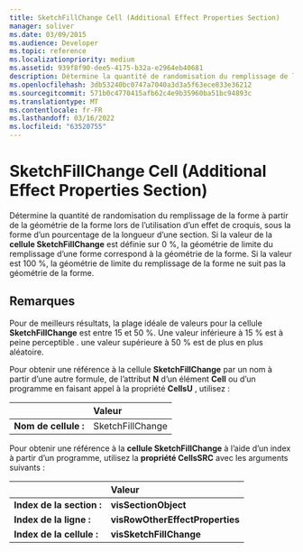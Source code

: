 ```yaml
---
title: SketchFillChange Cell (Additional Effect Properties Section)
manager: soliver
ms.date: 03/09/2015
ms.audience: Developer
ms.topic: reference
ms.localizationpriority: medium
ms.assetid: 939f8f90-dee5-4175-b32a-e2964eb40681
description: Détermine la quantité de randomisation du remplissage de la forme à partir de la géométrie de la forme lors de l’utilisation d’un effet de croquis, sous la forme d’un pourcentage de la longueur d’une section. Si la valeur de la cellule SketchFillChange est définie sur 0 %, la géométrie de limite du remplissage d’une forme correspond à la géométrie de la forme. Si la valeur est 100 %, la géométrie de limite du remplissage de la forme ne suit pas la géométrie de la forme.
ms.openlocfilehash: 3db53240bc0747a7040a3d3a5f63ece833e36212
ms.sourcegitcommit: 571b0c4770415afb62c4e9b35960ba51bc94893c
ms.translationtype: MT
ms.contentlocale: fr-FR
ms.lasthandoff: 03/16/2022
ms.locfileid: "63520755"
---
```

# <a name="sketchfillchange-cell-additional-effect-properties-section"></a>SketchFillChange Cell (Additional Effect Properties Section)

Détermine la quantité de randomisation du remplissage de la forme à partir de la géométrie de la forme lors de l’utilisation d’un effet de croquis, sous la forme d’un pourcentage de la longueur d’une section. Si la valeur de la **cellule SketchFillChange** est définie sur 0 %, la géométrie de limite du remplissage d’une forme correspond à la géométrie de la forme. Si la valeur est 100 %, la géométrie de limite du remplissage de la forme ne suit pas la géométrie de la forme. 
  
## <a name="remarks"></a>Remarques

Pour de meilleurs résultats, la plage idéale de valeurs pour la cellule **SketchFillChange** est entre 15 et 50 %. Une valeur inférieure à 15 % est à peine perceptible . une valeur supérieure à 50 % est de plus en plus aléatoire. 
  
Pour obtenir une référence à la cellule **SketchFillChange** par un nom à partir d’une autre formule, de l’attribut **N** d’un élément **Cell** ou d’un programme en faisant appel à la propriété **CellsU** , utilisez : 
  
||Valeur |
|:-----|:-----|
| **Nom de cellule :**  <br/> | SketchFillChange  <br/> |
   
Pour obtenir une référence à la **cellule SketchFillChange** à l’aide d’un index à partir d’un programme, utilisez la **propriété CellsSRC** avec les arguments suivants : 
  
||Valeur |
|:-----|:-----|
| **Index de la section :**  <br/> |**visSectionObject** <br/> |
| **Index de la ligne :**  <br/> |**visRowOtherEffectProperties** <br/> |
| **Index de la cellule :**  <br/> |**visSketchFillChange** <br/> |
   

